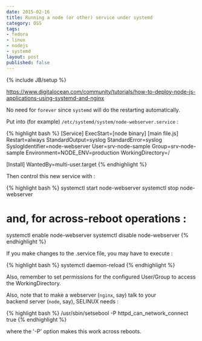 ```yaml
---
date: 2015-02-16
title: Running a node (or other) service under systemd
category: OSS
tags:
- fedora
- linux
- nodejs
- systemd
layout: post
published: false
---
```

{% include JB/setup %}

https://www.digitalocean.com/community/tutorials/how-to-deploy-node-js-applications-using-systemd-and-nginx

No need for ```forever``` since ```systemd``` will do the restarting automatically.

Put into (for example) ```/etc/systemd/system/node-webserver.service``` :

{% highlight bash %}
[Service]
ExecStart=[node binary] [main file.js]
Restart=always
StandardOutput=syslog
StandardError=syslog
SyslogIdentifier=node-webserver
User=srv-node-sample
Group=srv-node-sample
Environment=NODE_ENV=production
WorkingDirectory=<FULL-PATH-TO-WORKING-DIRECTORY>/

[Install]
WantedBy=multi-user.target
{% endhighlight %}

Then control this new service with  :

{% highlight bash %}
systemctl start node-webserver
systemctl stop node-webserver
# and, for across-reboot operations :
systemctl enable node-webserver
systemctl disable node-webserver
{% endhighlight %}

If you make changes to the .service file, you may have to execute : 

{% highlight bash %}
systemctl daemon-reload
{% endhighlight %}

Also, remember to set permissions for the configured User/Group to access the 
WorkingDirectory.

Also, note that to make a webserver (```nginx```, say) talk to your  
backend server (```node```, say), SELINUX needs :

{% highlight bash %}
/usr/sbin/setsebool -P httpd_can_network_connect true 
{% endhighlight %}

where the '-P' option makes this work across reboots.

